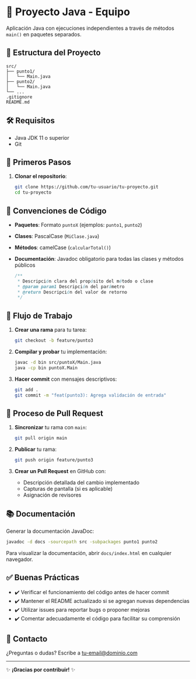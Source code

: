 # 🚀 Proyecto Java - Equipo

Aplicación Java con ejecuciones independientes a través de métodos `main()` en paquetes separados.

## 📁 Estructura del Proyecto

```
src/
├── punto1/
│   └── Main.java
├── punto2/
│   └── Main.java
└── ...
.gitignore
README.md
```

## 🛠️ Requisitos

- Java JDK 11 o superior
- Git

## 🏁 Primeros Pasos

1. **Clonar el repositorio**:
   ```bash
   git clone https://github.com/tu-usuario/tu-proyecto.git
   cd tu-proyecto
   ```

## 📝 Convenciones de Código

- **Paquetes**: Formato `puntoX` (ejemplos: `punto1`, `punto2`)
- **Clases**: PascalCase (`MiClase.java`)
- **Métodos**: camelCase (`calcularTotal()`)
- **Documentación**: Javadoc obligatorio para todas las clases y métodos públicos

  ```java
  /**
   * Descripción clara del propósito del método o clase
   * @param param1 Descripción del parámetro
   * @return Descripción del valor de retorno
   */
  ```

## 🔄 Flujo de Trabajo

1. **Crear una rama** para tu tarea:
   ```bash
   git checkout -b feature/punto3
   ```

2. **Compilar y probar** tu implementación:
   ```bash
   javac -d bin src/puntoX/Main.java
   java -cp bin puntoX.Main
   ```

3. **Hacer commit** con mensajes descriptivos:
   ```bash
   git add .
   git commit -m "feat(punto3): Agrega validación de entrada"
   ```

## 🔀 Proceso de Pull Request

1. **Sincronizar** tu rama con `main`:
   ```bash
   git pull origin main
   ```

2. **Publicar** tu rama:
   ```bash
   git push origin feature/punto3
   ```

3. **Crear un Pull Request** en GitHub con:
   - Descripción detallada del cambio implementado
   - Capturas de pantalla (si es aplicable)
   - Asignación de revisores

## 📚 Documentación

Generar la documentación JavaDoc:
```bash
javadoc -d docs -sourcepath src -subpackages punto1 punto2
```

Para visualizar la documentación, abrir `docs/index.html` en cualquier navegador.

## ✅ Buenas Prácticas

- ✔️ Verificar el funcionamiento del código antes de hacer commit
- ✔️ Mantener el README actualizado si se agregan nuevas dependencias
- ✔️ Utilizar issues para reportar bugs o proponer mejoras
- ✔️ Comentar adecuadamente el código para facilitar su comprensión

## 📧 Contacto

¿Preguntas o dudas? Escribe a [tu-email@dominio.com](mailto:tu-email@dominio.com)

---

✨ **¡Gracias por contribuir!** ✨
